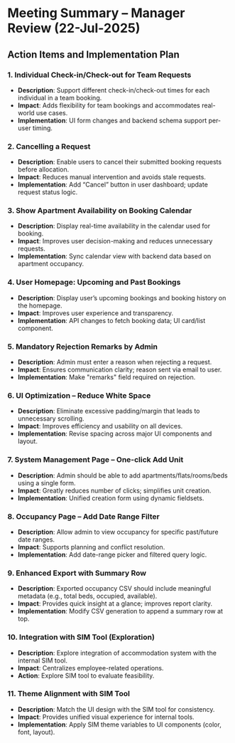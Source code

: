 # Meeting Summary – Manager Review (22-Jul-2025)

## Action Items and Implementation Plan

### 1. Individual Check-in/Check-out for Team Requests
- **Description**: Support different check-in/check-out times for each individual in a team booking.
- **Impact**: Adds flexibility for team bookings and accommodates real-world use cases.
- **Implementation**: UI form changes and backend schema support per-user timing.

### 2. Cancelling a Request
- **Description**: Enable users to cancel their submitted booking requests before allocation.
- **Impact**: Reduces manual intervention and avoids stale requests.
- **Implementation**: Add “Cancel” button in user dashboard; update request status logic.

### 3. Show Apartment Availability on Booking Calendar
- **Description**: Display real-time availability in the calendar used for booking.
- **Impact**: Improves user decision-making and reduces unnecessary requests.
- **Implementation**: Sync calendar view with backend data based on apartment occupancy.

### 4. User Homepage: Upcoming and Past Bookings
- **Description**: Display user’s upcoming bookings and booking history on the homepage.
- **Impact**: Improves user experience and transparency.
- **Implementation**: API changes to fetch booking data; UI card/list component.

### 5. Mandatory Rejection Remarks by Admin
- **Description**: Admin must enter a reason when rejecting a request.
- **Impact**: Ensures communication clarity; reason sent via email to user.
- **Implementation**: Make "remarks" field required on rejection.

### 6. UI Optimization – Reduce White Space
- **Description**: Eliminate excessive padding/margin that leads to unnecessary scrolling.
- **Impact**: Improves efficiency and usability on all devices.
- **Implementation**: Revise spacing across major UI components and layout.

### 7. System Management Page – One-click Add Unit
- **Description**: Admin should be able to add apartments/flats/rooms/beds using a single form.
- **Impact**: Greatly reduces number of clicks; simplifies unit creation.
- **Implementation**: Unified creation form using dynamic fieldsets.

### 8. Occupancy Page – Add Date Range Filter
- **Description**: Allow admin to view occupancy for specific past/future date ranges.
- **Impact**: Supports planning and conflict resolution.
- **Implementation**: Add date-range picker and filtered query logic.

### 9. Enhanced Export with Summary Row
- **Description**: Exported occupancy CSV should include meaningful metadata (e.g., total beds, occupied, available).
- **Impact**: Provides quick insight at a glance; improves report clarity.
- **Implementation**: Modify CSV generation to append a summary row at top.

### 10. Integration with SIM Tool (Exploration)
- **Description**: Explore integration of accommodation system with the internal SIM tool.
- **Impact**: Centralizes employee-related operations.
- **Action**: Explore SIM tool to evaluate feasibility.

### 11. Theme Alignment with SIM Tool
- **Description**: Match the UI design with the SIM tool for consistency.
- **Impact**: Provides unified visual experience for internal tools.
- **Implementation**: Apply SIM theme variables to UI components (color, font, layout).
